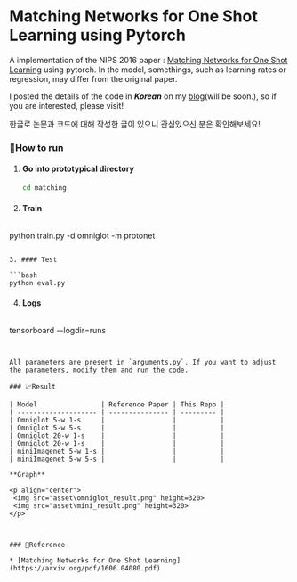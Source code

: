 # Matching Networks for One Shot Learning using Pytorch
A implementation of the NIPS 2016 paper : [Matching Networks for One Shot Learning](https://arxiv.org/pdf/1606.04080.pdf) using pytorch. In the model, somethings, such as learning rates or regression, may differ from the original paper.

I posted the details of the code in ***Korean*** on my [blog]()(will be soon.), so if you are interested, please visit!

한글로 논문과 코드에 대해 작성한 글이 있으니 관심있으신 분은 확인해보세요!

### 🚀How to run

1. #### Go into prototypical directory

   ```bash
   cd matching
   ```

2. #### Train

   ```bash
python train.py -d omniglot -m protonet
   ```
   
3. #### Test

   ```bash
python eval.py
   ```
   
4. #### Logs

   ```bash
tensorboard --logdir=runs
   ```
   

All parameters are present in `arguments.py`. If you want to adjust the parameters, modify them and run the code.

### 📈Result

| Model                | Reference Paper | This Repo |
| -------------------- | --------------- | --------- |
| Omniglot 5-w 1-s     |                 |           |
| Omniglot 5-w 5-s     |                 |           |
| Omniglot 20-w 1-s    |                 |           |
| Omniglot 20-w 1-s    |                 |           |
| miniImagenet 5-w 1-s |                 |           |
| miniImagenet 5-w 5-s |                 |           |

**Graph**

<p align="center">
    <img src="asset\omniglot_result.png" height=320>
    <img src="asset\mini_result.png" height=320>
</p>



### 📌Reference

* [Matching Networks for One Shot Learning](https://arxiv.org/pdf/1606.04080.pdf)


